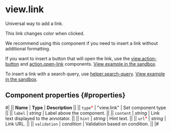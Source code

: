 # view.link

Universal way to add a link.

This link changes color when clicked.

We recommend using this component if you need to insert a link without additional formatting.

If you want to insert a button that will open the link, use the [view.action-button](view.action-button.md) and [action.open-link](action.open-link.md) components. [View example in the sandbox](https://clck.ru/asSwj).

To insert a link with a search query, use [helper.search-query](helper.search-query.md). [View example in the sandbox](https://clck.ru/TRCLB).

## Component properties {#properties}

#|
|| **Name** | **Type** | **Description** ||
|| `type`<span style="color: red">\*</span> | "view.link" | Set component type ||
|| `label` | _string_ | Label above the component. ||
|| `content` | _string_ | Link text displayed to the annotator. ||
|| `hint` | _string_ | Hint text. ||
|| `url`<span style="color: red">\*</span> | _string_ | Link URL. ||
|| `validation` | _condition_ | Validation based on condition. ||
|#
